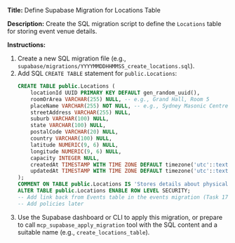  **Title:** Define Supabase Migration for Locations Table

**Description:** Create the SQL migration script to define the `Locations` table for storing event venue details.

**Instructions:**

1.  Create a new SQL migration file (e.g., `supabase/migrations/YYYYMMDDHHMMSS_create_locations.sql`).
2.  Add SQL `CREATE TABLE` statement for `public.Locations`:
    ```sql
    CREATE TABLE public.Locations (
        locationId UUID PRIMARY KEY DEFAULT gen_random_uuid(),
        roomOrArea VARCHAR(255) NULL, -- e.g., Grand Hall, Room 5
        placeName VARCHAR(255) NOT NULL, -- e.g., Sydney Masonic Centre
        streetAddress VARCHAR(255) NULL,
        suburb VARCHAR(100) NULL,
        state VARCHAR(100) NULL,
        postalCode VARCHAR(20) NULL,
        country VARCHAR(100) NULL,
        latitude NUMERIC(9, 6) NULL,
        longitude NUMERIC(9, 6) NULL,
        capacity INTEGER NULL,
        createdAt TIMESTAMP WITH TIME ZONE DEFAULT timezone('utc'::text, now()) NOT NULL,
        updatedAt TIMESTAMP WITH TIME ZONE DEFAULT timezone('utc'::text, now()) NOT NULL
    );
    COMMENT ON TABLE public.Locations IS 'Stores details about physical event locations/venues.';
    ALTER TABLE public.Locations ENABLE ROW LEVEL SECURITY;
    -- Add link back from Events table in the events migration (Task 17)
    -- Add policies later
    ```
3.  Use the Supabase dashboard or CLI to apply this migration, or prepare to call `mcp_supabase_apply_migration` tool with the SQL content and a suitable name (e.g., `create_locations_table`).
